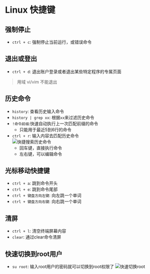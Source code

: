 # Linux 快捷键

## 强制停止
* `ctrl + c`: 强制停止当前运行，或错误命令
## 退出或登出
* `ctrl + d`: 退出账户登录或者退出某些特定程序的专属页面
> 用域 vi/vim 不能退出
## 历史命令
* `history`: 查看历史输入命令
* `history | grep xx`: 根据`xx`来过滤历史命令
* `!命令前缀`:快速自动执行上一次匹配前缀的命令  
  - 只能用于最近5到6行的命令
* `ctrl + r`: 输入内容去匹配历史命令  
  ![快捷搜索历史命令](\images\linux\skill\快捷搜索历史命令.png)
  - 回车键，直接执行命令
  - 左右键，可以编辑命令
## 光标移动快捷键
* `ctrl + a`: 跳到命令开头
* `ctrl + e`: 跳到命令尾部
* `ctrl + 键盘方向左键`: 向左跳一个单词
* `ctrl + 键盘方向右键`: 向右跳一个单词
## 清屏
* `ctrl + l`: 清空终端屏幕内容
* `clear`: 通过clear命令清屏
## 快速切换到root用户
* `su root`: 输入root用户的密码就可以切换到root权限了
![快速切换root](\images\linux\skill\切换root.png)


